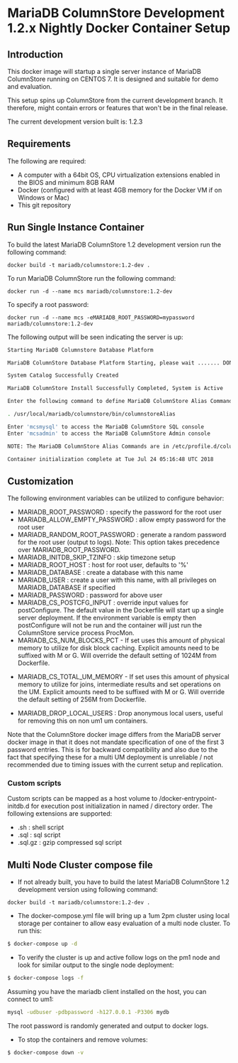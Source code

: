 # MariaDB ColumnStore Development 1.2.x Nightly Docker Container Setup

## Introduction
This docker image will startup a single server instance of MariaDB ColumnStore running on CENTOS 7. It is designed and suitable for demo and evaluation.

This setup spins up ColumnStore from the current development branch. It therefore, might contain errors or features that won't be in the final release.

The current development version built is: 1.2.3


## Requirements
The following are required:
- A computer with a 64bit OS, CPU virtualization extensions enabled in the BIOS and minimum 8GB RAM
- Docker (configured with at least 4GB memory for the Docker VM if on Windows or Mac)
- This git repository


## Run Single Instance Container

To build the latest MariaDB ColumnStore 1.2 development version run the following command:
```
docker build -t mariadb/columnstore:1.2-dev .
```

To run MariaDB ColumnStore run the following command:
```
docker run -d --name mcs mariadb/columnstore:1.2-dev
```

To specify a root password:
```
docker run -d --name mcs -eMARIADB_ROOT_PASSWORD=mypassword mariadb/columnstore:1.2-dev
```

The following output will be seen indicating the server is up:

```sh
Starting MariaDB Columnstore Database Platform

MariaDB ColumnStore Database Platform Starting, please wait ....... DONE

System Catalog Successfully Created

MariaDB ColumnStore Install Successfully Completed, System is Active

Enter the following command to define MariaDB ColumnStore Alias Commands

. /usr/local/mariadb/columnstore/bin/columnstoreAlias

Enter 'mcsmysql' to access the MariaDB ColumnStore SQL console
Enter 'mcsadmin' to access the MariaDB ColumnStore Admin console

NOTE: The MariaDB ColumnStore Alias Commands are in /etc/profile.d/columnstoreAlias.sh

Container initialization complete at Tue Jul 24 05:16:48 UTC 2018
```

## Customization
The following environment variables can be utilized to configure behavior:
* MARIADB_ROOT_PASSWORD : specify the password for the root user
* MARIADB_ALLOW_EMPTY_PASSWORD : allow empty password for the root user
* MARIADB_RANDOM_ROOT_PASSWORD : generate a random password for the root user (output to logs). Note: This option takes precedence over MARIADB_ROOT_PASSWORD.
* MARIADB_INITDB_SKIP_TZINFO : skip timezone setup
* MARIADB_ROOT_HOST : host for root user, defaults to '%'
* MARIADB_DATABASE : create a database with this name
* MARIADB_USER : create a user with this name, with all privileges on MARIADB_DATABASE if specified
* MARIADB_PASSWORD : password for above user
* MARIADB_CS_POSTCFG_INPUT : override input values for postConfigure. The default value in the Dockerfile will start up a single server deployment. If the environment variable is empty then postConfigure will not be run and the container will just run the ColumnStore service process ProcMon.
* MARIADB_CS_NUM_BLOCKS_PCT - If set uses this amount of physical memory to utilize for disk block caching. Explicit amounts need to be suffixed with M or G. Will override the default setting of 1024M from Dockerfile.
- MARIADB_CS_TOTAL_UM_MEMORY - If set uses this amount of physical memory to utilize for joins, intermediate results and set operations on the UM. Explicit amounts need to be suffixed with M or G. Will override the default setting of 256M from Dockerfile.
* MARIADB_DROP_LOCAL_USERS : Drop anonymous local users, useful for  removing this on non um1 um containers.

Note that the ColumnStore docker image differs from the MariaDB server docker image in that  it does not mandate specification of one of the first 3 password entries. This is for backward compatibility and also due to the fact that specifying these for a multi UM deployment is unreliable / not recommended due to timing issues with the current setup and replication.

### Custom scripts
Custom scripts can be mapped as a host volume to /docker-entrypoint-initdb.d for execution post initialization in named / directory order. The following extensions are supported:
* .sh : shell script
* .sql : sql script
* .sql.gz : gzip compressed sql script

## Multi Node Cluster compose file
- If not already built, you have to build the latest MariaDB ColumnStore 1.2 development version using following command:

```
docker build -t mariadb/columnstore:1.2-dev .
```

- The docker-compose.yml file will bring up a 1um 2pm cluster using local storage
per container to allow easy evaluation of a multi node cluster. To run this:

```sh
$ docker-compose up -d
```

- To verify the cluster is up and active follow logs on the pm1 node and look for
similar output to the single node deployment:

```sh
$ docker-compose logs -f
```

Assuming you have the mariadb client installed on the host, you can connect to um1:
```sh
mysql -udbuser -pdbpassword -h127.0.0.1 -P3306 mydb
```

The root password is randomly generated and output to docker logs.

- To stop the containers and remove volumes:

```sh
$ docker-compose down -v
```
